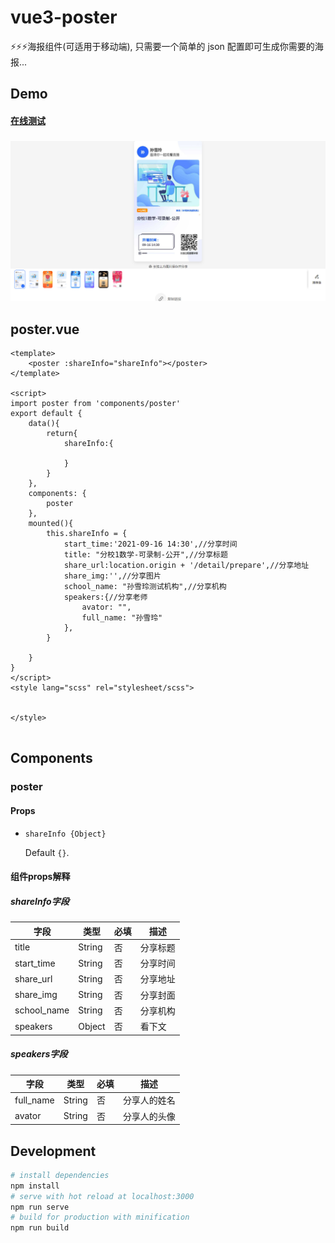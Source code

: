 # vue3-poster
⚡⚡⚡海报组件(可适用于移动端), 只需要一个简单的 json 配置即可生成你需要的海报...

## Demo
#### <a href="https://ayiaq1.github.io/el-tree-select/storybook-static" target="_blank">在线测试</a>
###
![Image text](https://github.com/hacfins/vue3-poster/blob/cc500464d7a359bc401e77ddf653ed5c5b46713b/src/assets/demoa.jpg)

## poster.vue

``` vue
<template>
    <poster :shareInfo="shareInfo"></poster>
</template>

<script>
import poster from 'components/poster'
export default {
    data(){
        return{
            shareInfo:{
            
            }
        }
    },
    components: {
        poster
    },
    mounted(){
        this.shareInfo = {
            start_time:'2021-09-16 14:30',//分享时间
            title: "分校1数学-可录制-公开",//分享标题
            share_url:location.origin + '/detail/prepare',//分享地址
            share_img:'',//分享图片
            school_name: "孙雪玲测试机构",//分享机构
            speakers:{//分享老师
                avator: "",
                full_name: "孙雪玲"
            },
        }

    }
}
</script>
<style lang="scss" rel="stylesheet/scss">


</style>


```

## Components

### poster

#### Props

* `shareInfo {Object}`

  Default `{}`.

#### 组件props解释

##### shareInfo字段

| 字段            | 类型    | 必填 | 描述     |
| --------------- | ------- | ---- | -------- |
| title           | String  | 否   | 分享标题 |
| start_time      | String  | 否   | 分享时间 |
| share_url       | String  | 否   | 分享地址 |
| share_img       | String  | 否   | 分享封面 |
| school_name     | String  | 否   | 分享机构 |
| speakers        | Object  | 否   | 看下文   |

##### speakers字段

| 字段            | 类型    | 必填 | 描述         |
| --------------- | ------- | ---- | ------------ |
| full_name       | String  | 否   | 分享人的姓名 |
| avator          | String  | 否   | 分享人的头像 |

## Development

``` bash
# install dependencies
npm install
# serve with hot reload at localhost:3000
npm run serve
# build for production with minification
npm run build
```